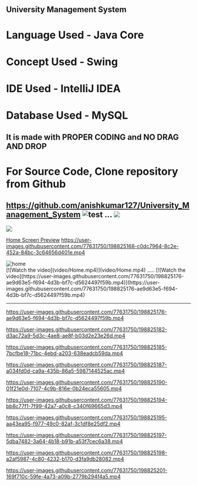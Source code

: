 ## University Management System

# Language Used -  Java Core
# Concept Used - Swing
# IDE Used - IntelliJ IDEA
# Database Used - MySQL

It is made with PROPER CODING and NO DRAG AND DROP
---------------------------------------------------------------------------------------------------------- 
# For Source Code, Clone repository from Github
https://github.com/anishkumar127/University_Management_System
<img src="video/Home.mp4" alt="test"/>
...
<img src="https://user-images.githubusercontent.com/77631750/198825176-ae9d63e5-f694-4d3b-bf7c-d5624497f59b.mp4" />
--
<img src="77631750/198825176-ae9d63e5-f694-4d3b-bf7c-d5624497f59b.mp4" />


[Home Screen Preview](https://user-images.githubusercontent.com/77631750/198825168-c0dc7964-8c2e-452a-84bc-3c64656d401e.mp4)
https://user-images.githubusercontent.com/77631750/198825168-c0dc7964-8c2e-452a-84bc-3c64656d401e.mp4

<div>
<img src="video/Home.mp4" alt="home"/>
</div>
[![Watch the video](video/Home.mp4)](video/Home.mp4)
.....
[![Watch the video](https://user-images.githubusercontent.com/77631750/198825176-ae9d63e5-f694-4d3b-bf7c-d5624497f59b.mp4)](https://user-images.githubusercontent.com/77631750/198825176-ae9d63e5-f694-4d3b-bf7c-d5624497f59b.mp4)

---

https://user-images.githubusercontent.com/77631750/198825176-ae9d63e5-f694-4d3b-bf7c-d5624497f59b.mp4



https://user-images.githubusercontent.com/77631750/198825182-d3ac72a9-5d3c-4ae8-ae8f-b03d2e23e26d.mp4



https://user-images.githubusercontent.com/77631750/198825185-7bcfbe18-71bc-4ebd-a203-638eadcb59da.mp4



https://user-images.githubusercontent.com/77631750/198825187-a034fd0d-ca9a-435b-86a5-5987144525ac.mp4



https://user-images.githubusercontent.com/77631750/198825190-01f21e0d-7107-4c9b-816e-0b24eca55605.mp4



https://user-images.githubusercontent.com/77631750/198825194-bb8c77f1-7f99-42a7-a0c8-c340f69665d3.mp4



https://user-images.githubusercontent.com/77631750/198825195-aa43ea95-f977-49c0-82af-3c1df8e25df2.mp4



https://user-images.githubusercontent.com/77631750/198825197-5dba7482-3a64-4b18-b91b-a53f7cec6a38.mp4



https://user-images.githubusercontent.com/77631750/198825198-a2af5987-4c80-4232-b170-d3fa9db28082.mp4



https://user-images.githubusercontent.com/77631750/198825201-169f710c-59fe-4a73-a09b-2779b294f4a5.mp4

